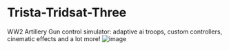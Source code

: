# Trista-Tridsat-Three
WW2 Artillery Gun control simulator: adaptive ai troops, custom controllers, cinematic effects and a lot more!
![image](https://github.com/user-attachments/assets/c08c8d60-8812-4c78-afe5-1e683c150f47)

